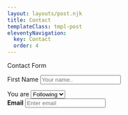 ```yaml
---
layout: layouts/post.njk
title: Contact
templateClass: tmpl-post
eleventyNavigation:
  key: Contact
  order: 4
---
```


Contact Form
<div class="container">
  <label for="fname">First Name</label>
  <input type="text" id="fname" name="firstname" placeholder="Your name..">

  <label for="utype">You are</label>
  <select id="utype" name="usertype">
    <option value="following">Following</option>
    <option value="followed">Followed</option>
  </select>  
  <label for="email"><b>Email</b></label>
  <input type="text" placeholder="Enter email" name="email" required>
</div>